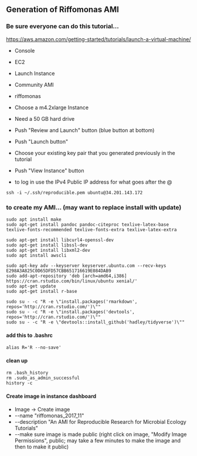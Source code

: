 ## Generation of Riffomonas AMI


### Be sure everyone can do this tutorial...
https://aws.amazon.com/getting-started/tutorials/launch-a-virtual-machine/

* Console
* EC2
* Launch Instance
* Community AMI
* riffomonas
* Choose a m4.2xlarge Instance
* Need a 50 GB hard drive
* Push "Review and Launch" button (blue button at bottom)
* Push "Launch button"
* Choose your existing key pair that you generated previously in the tutorial
* Push "View Instance" button


* to log in use the IPv4 Public IP address for what goes after the @
```
ssh -i ~/.ssh/reproducible.pem ubuntu@34.201.143.172
```

### to create my AMI... (may want to replace install with update)
```
sudo apt install make
sudo apt-get install pandoc pandoc-citeproc texlive-latex-base texlive-fonts-recommended texlive-fonts-extra texlive-latex-extra

sudo apt-get install libcurl4-openssl-dev
sudo apt-get install libssl-dev
sudo apt-get install libxml2-dev
sudo apt install awscli

sudo apt-key adv --keyserver keyserver.ubuntu.com --recv-keys E298A3A825C0D65DFD57CBB651716619E084DAB9
sudo add-apt-repository 'deb [arch=amd64,i386] https://cran.rstudio.com/bin/linux/ubuntu xenial/'
sudo apt-get update
sudo apt-get install r-base

sudo su - -c "R -e \"install.packages('rmarkdown', repos='http://cran.rstudio.com/')\""
sudo su - -c "R -e \"install.packages('devtools', repos='http://cran.rstudio.com/')\""
sudo su - -c "R -e \"devtools::install_github('hadley/tidyverse')\""
```

#### add this to .bashrc
```
alias R='R --no-save'
```

#### clean up
```
rm .bash_history
rm .sudo_as_admin_successful
history -c
```

#### Create image in instance dashboard
* Image -> Create image
* --name "riffomonas_2017_11"
* --description "An AMI for Reproducible Research for Microbial Ecology Tutorials"
* --make sure image is made public (right click on image, "Modify Image Permissions", public; may take a few minutes to make the image and then to make it public)
